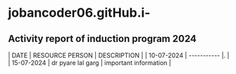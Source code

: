 # jobancoder06.gitHub.i-
## Activity report of induction program 2024
| DATE | RESOURCE PERSON  | DESCRIPTION |
| 10-07-2024 | ----------- |.          | 
| 15-07-2024 | dr pyare lal garg | important information |
